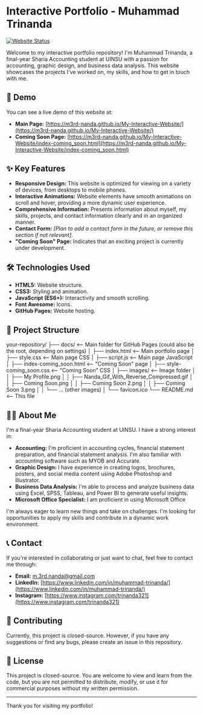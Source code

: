 # Interactive Portfolio - Muhammad Trinanda

[![Website Status](https://img.shields.io/badge/Status-Live-brightgreen.svg)]((https://m3rd-nanda.github.io/My-Interactive-Website/))

Welcome to my interactive portfolio repository! I'm Muhammad Trinanda, a final-year Sharia Accounting student at UINSU with a passion for accounting, graphic design, and business data analysis. This website showcases the projects I've worked on, my skills, and how to get in touch with me.

## 🚀 Demo

You can see a live demo of this website at:

*   **Main Page:** [https://m3rd-nanda.github.io/My-Interactive-Website/](https://m3rd-nanda.github.io/My-Interactive-Website/)
*   **Coming Soon Page:** [https://m3rd-nanda.github.io/My-Interactive-Website/index-coming_soon.html](https://m3rd-nanda.github.io/My-Interactive-Website/index-coming_soon.html)

## ✨ Key Features

*   **Responsive Design:**  This website is optimized for viewing on a variety of devices, from desktops to mobile phones.
*   **Interactive Animations:**  Website elements have smooth animations on scroll and hover, providing a more dynamic user experience.
*   **Comprehensive Information:** Presents information about myself, my skills, projects, and contact information clearly and in an organized manner.
*   **Contact Form:** *[Plan to add a contact form in the future, or remove this section if not relevant]*.
*   **"Coming Soon" Page:** Indicates that an exciting project is currently under development.

## 🛠️ Technologies Used

*   **HTML5:** Website structure.
*   **CSS3:** Styling and animation.
*   **JavaScript (ES6+):** Interactivity and smooth scrolling.
*   **Font Awesome:** Icons.
*   **GitHub Pages:** Website hosting.

## 📁 Project Structure
your-repository/
├── docs/                   <-- Main folder for GitHub Pages (could also be the root, depending on settings)
│   ├── index.html          <-- Main portfolio page
│   ├── style.css           <-- Main page CSS
│   ├── script.js           <-- Main page JavaScript
│   ├── index-coming_soon.html <-- "Coming Soon" page
│   ├── style-coming_soon.css  <-- "Coming Soon" CSS
│   ├── images/             <-- Image folder
│   │   ├── My Profile.png
│   │   ├── Nanda_Gif_With_Reverse_Compressed.gif
│   │   ├── Coming Soon.png
│   │   ├── Coming Soon 2.png
│   │   ├── Coming Soon 3.png
│   │   └── ... (other images)
│   └── favicon.ico
└── README.md               <-- This file

## 🧑‍💻 About Me

I'm a final-year Sharia Accounting student at UINSU. I have a strong interest in:

*   **Accounting:** I'm proficient in accounting cycles, financial statement preparation, and financial statement analysis. I'm also familiar with accounting software such as MYOB and Accurate.
*   **Graphic Design:** I have experience in creating logos, brochures, posters, and social media content using Adobe Photoshop and Illustrator.
*   **Business Data Analysis:** I'm able to process and analyze business data using Excel, SPSS, Tableau, and Power BI to generate useful insights.
*   **Microsoft Office Specialist:** I am proficient in using Microsoft Office

I'm always eager to learn new things and take on challenges. I'm looking for opportunities to apply my skills and contribute in a dynamic work environment.

## 📞 Contact

If you're interested in collaborating or just want to chat, feel free to contact me through:

*   **Email:**  [m.3rd.nanda@gmail.com](mailto:m.3rd.nanda@gmail.com)
*   **LinkedIn:** [https://www.linkedin.com/in/muhammad-trinanda/](https://www.linkedin.com/in/muhammad-trinanda/)
*   **Instagram:** [https://www.instagram.com/trinanda321](https://www.instagram.com/trinanda321)

## 🤝 Contributing

Currently, this project is closed-source. However, if you have any suggestions or find any bugs, please create an issue in this repository.

## 📝 License

This project is closed-source. You are welcome to view and learn from the code, but you are not permitted to distribute, modify, or use it for commercial purposes without my written permission.

---

Thank you for visiting my portfolio!
